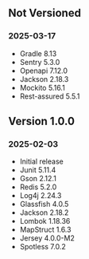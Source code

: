 ## Not Versioned
### 2025-03-17
- Gradle 8.13
- Sentry 5.3.0
- Openapi 7.12.0
- Jackson 2.18.3
- Mockito 5.16.1
- Rest-assured 5.5.1

## Version 1.0.0
### 2025-02-03
- Initial release
- Junit 5.11.4
- Gson 2.12.1
- Redis 5.2.0
- Log4j 2.24.3
- Glassfish 4.0.5
- Jackson 2.18.2
- Lombok 1.18.36
- MapStruct 1.6.3
- Jersey 4.0.0-M2
- Spotless 7.0.2